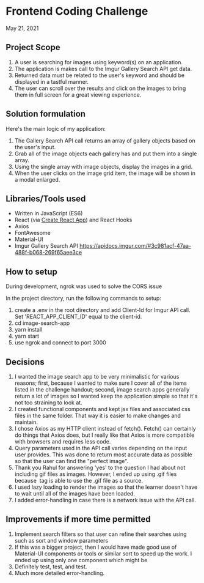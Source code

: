 # Frontend Coding Challenge

May 21, 2021

## Project Scope

1. A user is searching for images using keyword(s) on an application.
1. The application is makes call to the Imgur Gallery Search API get data.
1. Returned data must be related to the user's keyword and should be displayed in a tastful manner.
1. The user can scroll over the results and click on the images to bring them in full screen for a great viewing experience.

## Solution formulation

Here's the main logic of my application:

1. The Gallery Search API call returns an array of gallery objects based on the user's input.
1. Grab all of the image objects each gallery has and put them into a single array.
1. Using the single array with image objects, display the images in a grid.
1. When the user clicks on the image grid item, the image will be shown in a modal enlarged.

## Libraries/Tools used

- Written in JavaScript (ES6)
- React (via [Create React App](https://github.com/facebook/create-react-app)) and React Hooks
- Axios
- FontAwesome
- Material-UI
- Imgur Gallery Search API https://apidocs.imgur.com/#3c981acf-47aa-488f-b068-269f65aee3ce

## How to setup

During development, ngrok was used to solve the CORS issue

In the project directory, run the following commands to setup:

1. create a .env in the root directory and add Client-Id for Imgur API call.
   Set 'REACT_APP_CLIENT_ID' equal to the client-id.
1. cd image-search-app
1. yarn install
1. yarn start
1. use ngrok and connect to port 3000

## Decisions

1. I wanted the image search app to be very minimalistic for various reasons; first, because I wanted to make sure I cover all of the items listed in the challenge handout; second, image search apps generally return a lot of images so I wanted keep the application simple so that it's not too straining to look at.
1. I created functional components and kept jsx files and associated css files in the same folder. That way it is easier to make changes and maintain.
1. I chose Axios as my HTTP client instead of fetch(). Fetch() can certainly do things that Axios does, but I really like that Axios is more compatible with browsers and requires less code.
1. Query parameters used in the API call varies depending on the input user provides. This was done to return most accurate data as possible so that the user can find the "perfect image".
1. Thank you Rahul for answering 'yes' to the question I had about not including gif files as images. However, I ended up using .gif files because <img> tag is able to use the .gif file as a source.
1. I used lazy loading to render the images so that the learner doesn't have to wait until all of the images have been loaded.
1. I added error-handling in case there is a network issue with the API call.

## Improvements if more time permitted

1. Implement search filters so that user can refine their searches using such as sort and window parameters
1. If this was a bigger project, then I would have made good use of Material-UI components or tools or similar sort to speed up the work. I ended up using only one component which might be
1. Definitely test, test, and test.
1. Much more detailed error-handling.

